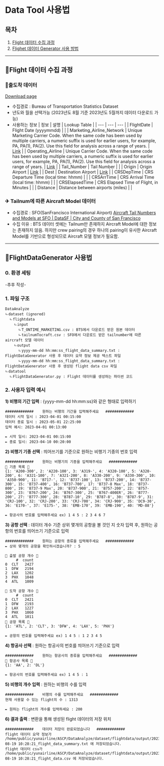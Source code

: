 # Data Tool 사용법
## 목차
1. [Flight 데이터 수집 과정](#🛬Flight-데이터-수집-과정)
2. [Flighet 데이터 Generator 사용 방법](#)
---
## 🛬Flight 데이터 수집 과정
### 💺출도착 데이터
[Download page](https://www.transtats.bts.gov/DL_SelectFields.aspx?gnoyr_VQ=FGK&QO_fu146_anzr=b0-gvzr)
- 수집경로 : Bureau of Transportation Statistics Dataset
- 년도와 월을 선택가능 (2023년도 8월 기준 2023년도 5월까지 데이터 다운로드 가능)
- 사용하는 정보
    | 정보 | 설명 | Lookup Table |
    | --- | --- | --- |
    | FlightDate | Flight Date (yyyymmdd) |  |
    | Marketing_Airline_Network | Unique Marketing Carrier Code. When the same code has been used by multiple carriers, a numeric suffix is used for earlier users, for example, PA, PA(1), PA(2). Use this field for analysis across a range of years. | [Link](https://drive.google.com/file/d/1rAW1EWRamB0zbKbvbS714mbpcm1FgH31/view?usp=drive_link) |
    | Operating_Airline | Unique Carrier Code. When the same code has been used by multiple carriers, a numeric suffix is used for earlier users, for example, PA, PA(1), PA(2). Use this field for analysis across a range of years. | [Link](https://drive.google.com/file/d/1rAW1EWRamB0zbKbvbS714mbpcm1FgH31/view?usp=drive_link) |
    | Tail_Number | Tail Number |  |
    | Origin | Origin Airport | [Link](https://drive.google.com/file/d/1FR1t-Wx_-DLfZuFBW2l4I1veB9lcQd4d/view?usp=drive_link) |
    | Dest | Destination Airport | [Link](https://drive.google.com/file/d/1FR1t-Wx_-DLfZuFBW2l4I1veB9lcQd4d/view?usp=drive_link) |
    | CRSDepTime | CRS Departure Time (local time: hhmm) |  |
    | CRSArrTime | CRS Arrival Time (local time: hhmm) |  |
    | CRSElapsedTime | CRS Elapsed Time of Flight, in Minutes |  |
    | Distance | Distance between airports (miles) |  |

### ✈ Tailnum에 따른 Aircraft Model 데이터
- 수집경로 : SFO(SanFrancisco International Airport)
    [Aircraft Tail Numbers and Models at SFO | DataSF | City and County of San Francisco](https://data.sfgov.org/w/u7dr-xm3v/ikek-yizv?cur=Vj-QDZbm7Lu&from=root)
- 수집 이유 : BTS 데이터 셋에는 Tailnum만 존재하지 Aircraft Model에 대한 정보는 존재하지 않음. 하지만 crew pairing의 경우 하나의 pairing이 유사한 Aircraft Model를 기반으로 형성되므로 Aircraft 모델 정보가 필요함.

---
## 🛬FlightDataGenerator 사용법
### 0. 환경 세팅
-추후 작성-
### 1. 파일 구조
```
DataAnalyze   
ㄴdataset (ignored)   
  ㄴflightdata
    ㄴinput
      ㄴT_ONTIME_MARKETING.csv : BTS에서 다운로드 받은 원본 데이터   
      ㄴtailnumTocraft.csv : SFO에서 다운로드 받은 tailnumber에 따른 aircraft 모델 데이터
    ㄴoutput
      ㄴyyyy-mm-dd hh:mm:ss_flight_data_summary.txt : FlightDataGenerator 사용 후 데이터 요약 정보 제공 텍스트 파일
      ㄴyyyy-mm-dd hh:mm:ss_flight_data_summary.txt : FlightDataGenerator 사용 후 생성된 flight data csv 파일
ㄴdatatool   
  ㄴFlightDataGenerator.py : Flight 데이터를 생성하는 파이썬 코드
```
### 2. 사용자 입력 예시
**1) 비행의 기간 입력** : {yyyy-mm-dd hh:mm:ss}와 같은 형태로 입력하기
```
#############    원하는 비행의 기간을 입력해주세요   #############
데이터 시작 일시 : 2023-04-01 00:15:00
데이터 종료 일시 : 2023-05-01 22:25:00
입력 예시: 2023-04-01 00:13:00

✒ 시작 일시: 2023-04-01 00:15:00
✒ 종료 일시: 2023-04-10 00:20:00     
```
**2) 비행기 기종 선택** : 띄어쓰기를 기준으로 원하는 비행기 기종의 번호 입력
```
#############    원하는 비행기의 기종을 입력해주세요   #############
🛫 기종 목록 🛫
{1: 'A200-300', 2: 'A220-100', 3: 'A319-', 4: 'A320-100', 5: 'A320-200', 6: 'A321-100', 7: 'A321-200', 8: 'A330-200', 9: 'A330-300', 10: 'A350-900', 11: 'B717-', 12: 'B737-100', 13: 'B737-200', 14: 'B737-300', 15: 'B737-400', 16: 'B737-700', 17: 'B737-8 Max', 18: 'B737-800', 19: 'B737-9 Max', 20: 'B737-900', 21: 'B757-200', 22: 'B757-300', 23: 'B767-200', 24: 'B767-300', 25: 'B767-400ER', 26: 'B777-200', 27: 'B777-300', 28: 'B787-10', 29: 'B787-8', 30: 'B787-9', 31: 'CRJ-100', 32: 'CRJ-200', 33: 'CRJ-700', 34: 'CRJ-900', 35: 'DC9-30', 36: 'E170-', 37: 'E175-', 38: 'EMB-170', 39: 'EMB-190', 40: 'MD-88'}

✒ 항공사의 번호를 입력해주세요 ex) 1 4 5 : 2 3 4 6 7
```
**3) 공항 선택** : 데이터 개수 기준 상위 몇개의 공항을 볼 것인 지 숫자 입력 후, 원하는 공항의 번호를 띄어쓰기 기준으로 입력
```
#############    원하는 공항의 종류을 입력해주세요   #############
✒ 상위 몇개의 공항을 확인하시겠습니까? : 5

🛫 출발 공항 개수 🛫
     #  count
0  CLT   2427
1  DFW   2194
2  LAX   1202
3  PHX   1048
4  ATL   1009

🛫 도착 공항 개수 🛫
     #  count
0  CLT   2421
1  DFW   2193
2  LAX   1227
3  PHX   1060
4  ATL   1011
🛫 공항 목록 🛫
{1: 'ATL', 2: 'CLT', 3: 'DFW', 4: 'LAX', 5: 'PHX'}

✒ 공항의 번호를 입력해주세요 ex) 1 4 5 : 1 2 3 4 5
```
**4) 항공사 선택** : 원하는 항공사의 번호를 띄어쓰기 기준으로 입력
```
#############    원하는 항공사의 종류을 입력해주세요   #############
🛫 항공사 목록 🛫
{1: 'AA', 2: 'DL'}

✒ 항공사의 번호를 입력해주세요 ex) 1 4 5 : 1
```
**5) 비행의 개수 입력** : 원하는 비행의 수를 입력
```
#############    비행의 수를 입력해주세요   #############
현재 사용할 수 있는 flight의 수 : 1313

✒ 원하는 flight의 개수를 입력하세요 : 200
```
**6) 결과 출력** : 변환을 통해 생성된 flight 데이터의 저장 위치
```
#############    데이터 저장이 완료되었습니다   #############
flight 데이터 요약 정보가 /home/public/yunairline/ASCP/DataAnalyze/dataset/flightdata/output/2023-08-19 10:28:21_flight_data_summary.txt 에 저장되었습니다.
flight 데이터 csv가 /home/public/yunairline/ASCP/DataAnalyze/dataset/flightdata/output/2023-08-19 10:28:21_flight_data.csv 에 저장되었습니다.
```